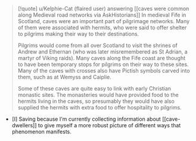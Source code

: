 > [!quote] u/Kelphie-Cat (flaired user) answering [[caves were common along Medieval road networks via AskHistorians]]
> In medieval Fife in Scotland, caves were an important part of pilgrimage networks. Many of them were associated with hermits, who were said to offer shelter to pilgrims making their way to their destinations.
> 
> Pilgrims would come from all over Scotland to visit the shrines of Andrew and Ethernan (who was later misremembered as St Adrian, a martyr of Viking raids). Many caves along the Fife coast are thought to have been temporary stops for pilgrims on their way to these sites. Many of the caves with crosses also have Pictish symbols carved into them, such as at Wemyss and Caiplie.
> 
> Some of these caves are quite easy to link with early Christian monastic sites. The monasteries would have provided food to the hermits living in the caves, so presumably they would have also supplied the hermits with extra food to offer hospitality to pilgrims.

- [I] Saving because I'm currently collecting information about [[cave-dwellers]] to give myself a more robust picture of different ways that phenomenon manifests. 